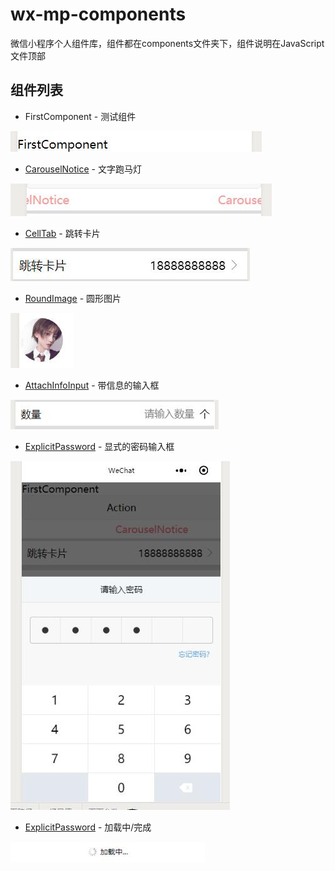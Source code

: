 ﻿# wx-mp-components
微信小程序个人组件库，组件都在components文件夹下，组件说明在JavaScript文件顶部

## 组件列表
* FirstComponent - 测试组件

![测试组件](https://raw.githubusercontent.com/a526800921/wx-mp-components/master/github_image/FirstComponent.jpg)
* [CarouselNotice](https://github.com/a526800921/wx-mp-components/tree/master/components/CarouselNotice) - 文字跑马灯

![文字跑马灯](https://raw.githubusercontent.com/a526800921/wx-mp-components/master/github_image/CarouselNotice.jpg)
* [CellTab](https://github.com/a526800921/wx-mp-components/tree/master/components/CellTab) - 跳转卡片

![跳转卡片](https://raw.githubusercontent.com/a526800921/wx-mp-components/master/github_image/CellTab.jpg)
* [RoundImage](https://github.com/a526800921/wx-mp-components/tree/master/components/RoundImage) - 圆形图片

![圆形图片](https://raw.githubusercontent.com/a526800921/wx-mp-components/master/github_image/RoundImage.jpg)
* [AttachInfoInput](https://github.com/a526800921/wx-mp-components/tree/master/components/AttachInfoInput) - 带信息的输入框

![带信息的输入框](https://raw.githubusercontent.com/a526800921/wx-mp-components/master/github_image/AttachInfoInput.jpg)
* [ExplicitPassword](https://github.com/a526800921/wx-mp-components/tree/master/components/ExplicitPassword) - 显式的密码输入框

![显式的密码输入框](https://raw.githubusercontent.com/a526800921/wx-mp-components/master/github_image/ExplicitPassword.jpg)
* [ExplicitPassword](https://github.com/a526800921/wx-mp-components/tree/master/components/Loadmore) - 加载中/完成

![加载中/完成](https://raw.githubusercontent.com/a526800921/wx-mp-components/master/github_image/Loadmore.jpg)